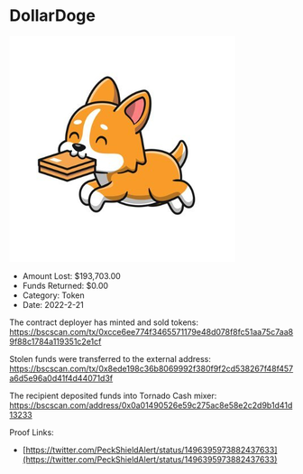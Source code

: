 # DollarDoge
![DollarDoge](/rektimages/DollarDoge.png)
- Amount Lost: $193,703.00
- Funds Returned: $0.00
- Category: Token
- Date: 2022-2-21

The contract deployer has minted and sold tokens:  
https://bscscan.com/tx/0xcce6ee774f3465571179e48d078f8fc51aa75c7aa89f88c1784a119351c2e1cf  
  
Stolen funds were transferred to the external address:  
https://bscscan.com/tx/0x8ede198c36b8069992f380f9f2cd538267f48f457a6d5e96a0d41f4d44071d3f  
  
The recipient deposited funds into Tornado Cash mixer:  
https://bscscan.com/address/0x0a01490526e59c275ac8e58e2c2d9b1d41d13233


Proof Links:
- [https://twitter.com/PeckShieldAlert/status/1496395973882437633](https://twitter.com/PeckShieldAlert/status/1496395973882437633)


